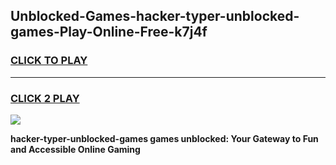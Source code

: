 
## Unblocked-Games-hacker-typer-unblocked-games-Play-Online-Free-k7j4f
<h3>
<a href="https://premium76.site?title=hacker-typer-unblocked-games&ref=26A">CLICK TO PLAY</a></h3>
<hr>

<h3>
<a href="https://premium76.site?title=hacker-typer-unblocked-games&ref=26A">CLICK 2 PLAY</a>
  
</h3>

<a href="https://premium76.site?title=hacker-typer-unblocked-games&ref=26A"><img src="https://clearcache.store/games.png"></a>


**hacker-typer-unblocked-games games unblocked: Your Gateway to Fun and Accessible Online Gaming**
